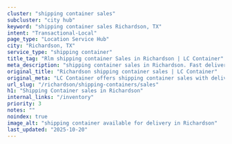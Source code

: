 ```yaml
---
cluster: "shipping container sales"
subcluster: "city hub"
keyword: "shipping container sales Richardson, TX"
intent: "Transactional-Local"
page_type: "Location Service Hub"
city: "Richardson, TX"
service_type: "shipping container"
title_tag: "Rlm shipping container Sales in Richardson | LC Container"
meta_description: "shipping container sales in Richardson. Fast delivery, competitive pricing. Serving shipping containers area. Quote ID: HQ7. Call (214) 524-4168 for your free quote today."
original_title: "Richardson shipping container sales | LC Container"
original_meta: "LC Container offers shipping container sales with delivery in Richardson, TX. Local. Fast quotes. Since 2003."
url_slug: "/richardson/shipping-containers/sales"
h1: "Shipping Container sales in Richardson"
internal_links: "/inventory"
priority: 3
notes: ""
noindex: true
image_alt: "shipping container available for delivery in Richardson"
last_updated: "2025-10-20"
---
```


<!-- TODO: Add unique city/inventory copy, images, and internal links here. -->
